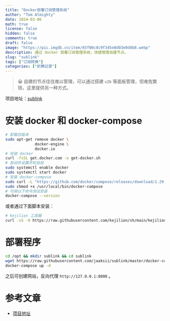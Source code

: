 ```yaml
---
title: "Docker部署订阅管理系统"
author: "Tom Almighty"
date: 2024-03-06
math: true
license: false
hidden: false
comments: true
draft: false
image: "https://pic.imgdb.cn/item/65f00c8c9f345e8d03e0d8b8.webp"
description: 通过 docker 部署订阅管理系统，快捷管理自建节点。
slug: "sublink"
tags: ["订阅转换"]
categories: ["折腾记录"]
---
```


> 😀 自建的节点往往难以管理，可以通过搭建 `v2b` 等面板管理，但难免繁琐，这里提供另一种方式。


项目地址：[sublink](https://github.com/jaaksii/sublink)

# 安装 docker 和 docker-compose

```bash
# 卸载旧版本
sudo apt-get remove docker \
             docker-engine \
             docker.io
# 安装 docker
curl -fsSL get.docker.com -o get-docker.sh
# 启动并设置开机自启
sudo systemctl enable docker
sudo systemctl start docker
# 安装 docker-compose
sudo curl -L "https://github.com/docker/compose/releases/download/1.29.1/docker-compose-$(uname -s)-$(uname -m)" -o /usr/local/bin/docker-compose
sudo chmod +x /usr/local/bin/docker-compose
# 可用以下命令测试安装
docker-compose --version
```

或者通过下面脚本安装：

```bash
# kejilion 工具箱
curl -sS -O https://raw.githubusercontent.com/kejilion/sh/main/kejilion.sh && chmod +x kejilion.sh && ./kejilion.sh
```

# 部署程序

```bash
cd /opt && mkdir sublink && cd sublink
wget https://raw.githubusercontent.com/jaaksii/sublink/master/docker-compose.yml
docker-compose up -d
```

之后可创建网站，反向代理 `http://127.0.0.1:8000` 。

# 参考文章

- [项目地址](https://github.com/jaaksii/sublink)